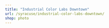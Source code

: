 ```yaml
---
title: "Industrial Color Labs Downtown"
url: /syracuse/industrial-color-labs-downtown/
shop: photo
---
```


